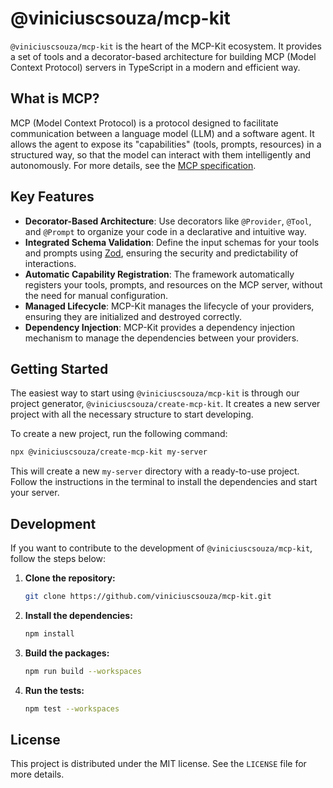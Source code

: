 # @viniciuscsouza/mcp-kit

`@viniciuscsouza/mcp-kit` is the heart of the MCP-Kit ecosystem. It provides a set of tools and a decorator-based architecture for building MCP (Model Context Protocol) servers in TypeScript in a modern and efficient way.

## What is MCP?

MCP (Model Context Protocol) is a protocol designed to facilitate communication between a language model (LLM) and a software agent. It allows the agent to expose its "capabilities" (tools, prompts, resources) in a structured way, so that the model can interact with them intelligently and autonomously. For more details, see the [MCP specification](https://docs.gemini.com/mcp).

## Key Features

- **Decorator-Based Architecture**: Use decorators like `@Provider`, `@Tool`, and `@Prompt` to organize your code in a declarative and intuitive way.
- **Integrated Schema Validation**: Define the input schemas for your tools and prompts using [Zod](https://zod.dev/), ensuring the security and predictability of interactions.
- **Automatic Capability Registration**: The framework automatically registers your tools, prompts, and resources on the MCP server, without the need for manual configuration.
- **Managed Lifecycle**: MCP-Kit manages the lifecycle of your providers, ensuring they are initialized and destroyed correctly.
- **Dependency Injection**: MCP-Kit provides a dependency injection mechanism to manage the dependencies between your providers.

## Getting Started

The easiest way to start using `@viniciuscsouza/mcp-kit` is through our project generator, `@viniciuscsouza/create-mcp-kit`. It creates a new server project with all the necessary structure to start developing.

To create a new project, run the following command:

```bash
npx @viniciuscsouza/create-mcp-kit my-server
```

This will create a new `my-server` directory with a ready-to-use project. Follow the instructions in the terminal to install the dependencies and start your server.

## Development

If you want to contribute to the development of `@viniciuscsouza/mcp-kit`, follow the steps below:

1. **Clone the repository:**
   ```bash
   git clone https://github.com/viniciuscsouza/mcp-kit.git
   ```
2. **Install the dependencies:**
   ```bash
   npm install
   ```
3. **Build the packages:**
   ```bash
   npm run build --workspaces
   ```
4. **Run the tests:**
   ```bash
   npm test --workspaces
   ```

## License

This project is distributed under the MIT license. See the `LICENSE` file for more details.
